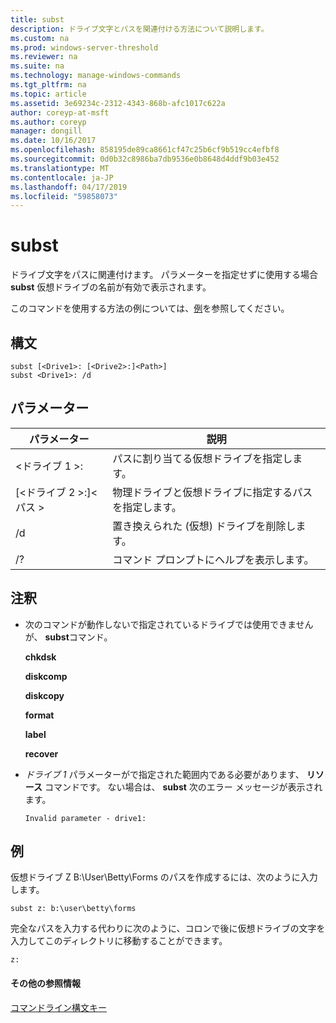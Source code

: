 ```yaml
---
title: subst
description: ドライブ文字とパスを関連付ける方法について説明します。
ms.custom: na
ms.prod: windows-server-threshold
ms.reviewer: na
ms.suite: na
ms.technology: manage-windows-commands
ms.tgt_pltfrm: na
ms.topic: article
ms.assetid: 3e69234c-2312-4343-868b-afc1017c622a
author: coreyp-at-msft
ms.author: coreyp
manager: dongill
ms.date: 10/16/2017
ms.openlocfilehash: 858195de89ca8661cf47c25b6cf9b519cc4efbf8
ms.sourcegitcommit: 0d0b32c8986ba7db9536e0b8648d4ddf9b03e452
ms.translationtype: MT
ms.contentlocale: ja-JP
ms.lasthandoff: 04/17/2019
ms.locfileid: "59858073"
---
```

# <a name="subst"></a>subst



ドライブ文字をパスに関連付けます。 パラメーターを指定せずに使用する場合 **subst** 仮想ドライブの名前が有効で表示されます。

このコマンドを使用する方法の例については、[例](#BKMK_examples)を参照してください。

## <a name="syntax"></a>構文

```
subst [<Drive1>: [<Drive2>:]<Path>] 
subst <Drive1>: /d
```

## <a name="parameters"></a>パラメーター

|パラメーター|説明|
|---------|-----------|
|\<ドライブ 1 >:|パスに割り当てる仮想ドライブを指定します。|
|[\<ドライブ 2 >:]\<パス >|物理ドライブと仮想ドライブに指定するパスを指定します。|
|/d|置き換えられた (仮想) ドライブを削除します。|
|/?|コマンド プロンプトにヘルプを表示します。|

## <a name="remarks"></a>注釈

-   次のコマンドが動作しないで指定されているドライブでは使用できませんが、 **subst**コマンド。

    **chkdsk**

    **diskcomp**

    **diskcopy**

    **format**

    **label**

    **recover**
-   *ドライブ 1* パラメーターがで指定された範囲内である必要があります、 **リソース** コマンドです。 ない場合は、 **subst** 次のエラー メッセージが表示されます。

    `Invalid parameter - drive1:`

## <a name="BKMK_examples"></a>例

仮想ドライブ Z B:\User\Betty\Forms のパスを作成するには、次のように入力します。
```
subst z: b:\user\betty\forms 
```
完全なパスを入力する代わりに次のように、コロンで後に仮想ドライブの文字を入力してこのディレクトリに移動することができます。
```
z: 
```

#### <a name="additional-references"></a>その他の参照情報

[コマンドライン構文キー](command-line-syntax-key.md)